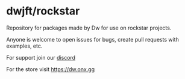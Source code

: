 # dwjft/rockstar

Repository for packages made by Dw for use on rockstar projects.

Anyone is welcome to open issues for bugs, create pull requests with examples, etc.

For support join our [discord](https://discord.gg/JYbGq3QsSt)

For the store visit https://dw.onx.gg
